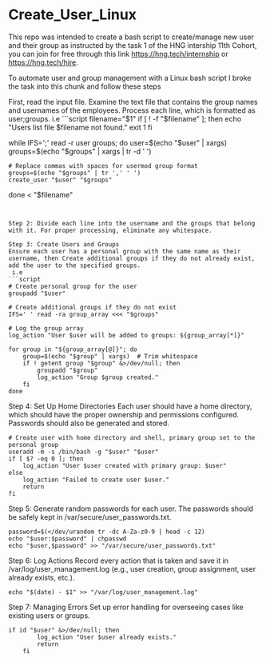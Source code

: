 # Create_User_Linux

This repo was intended to create a bash script to create/manage new user and their group as instructed by the task 1 of the HNG intership 11th Cohort, you can join for free through this link https://hng.tech/internship or https://hng.tech/hire.

To automate user and group management with a Linux bash script I broke the task into this chunk and follow these steps

First, read the input file.
Examine the text file that contains the group names and usernames of the employees. Process each line, which is formatted as user;groups.
i.e ```script
filename="$1"
if [ ! -f "$filename" ]; then
echo "Users list file $filename not found."
exit 1
fi

while IFS=';' read -r user groups; do
    user=$(echo "$user" | xargs)
    groups=$(echo "$groups" | xargs | tr -d ' ')

    # Replace commas with spaces for usermod group format
    groups=$(echo "$groups" | tr ',' ' ')
    create_user "$user" "$groups"
done < "$filename"
```


Step 2: Divide each line into the username and the groups that belong with it. For proper processing, eliminate any whitespace.

Step 3: Create Users and Groups
Ensure each user has a personal group with the same name as their username, then Create additional groups if they do not already exist, add the user to the specified groups.
 i.e
```script
# Create personal group for the user
groupadd "$user"

# Create additional groups if they do not exist
IFS=' ' read -ra group_array <<< "$groups"

# Log the group array
log_action "User $user will be added to groups: ${group_array[*]}"

for group in "${group_array[@]}"; do
    group=$(echo "$group" | xargs)  # Trim whitespace
    if ! getent group "$group" &>/dev/null; then
        groupadd "$group"
        log_action "Group $group created."
    fi
done
```

Step 4: Set Up Home Directories
Each user should have a home directory, which should have the proper ownership and permissions configured. Passwords should also be generated and stored.
```script
# Create user with home directory and shell, primary group set to the personal group
useradd -m -s /bin/bash -g "$user" "$user"
if [ $? -eq 0 ]; then
    log_action "User $user created with primary group: $user"
else
    log_action "Failed to create user $user."
    return
fi
```

Step 5: Generate random passwords for each user.
The passwords should be safely kept in /var/secure/user_passwords.txt. 

```script
password=$(</dev/urandom tr -dc A-Za-z0-9 | head -c 12)
echo "$user:$password" | chpasswd
echo "$user,$password" >> "/var/secure/user_passwords.txt"
```

Step 6: Log Actions
Record every action that is taken and save it in /var/log/user_management.log (e.g., user creation, group assignment, user already exists, etc.).
```script
echo "$(date) - $1" >> "/var/log/user_management.log"
```

Step 7: Managing Errors
Set up error handling for overseeing cases like existing users or groups.

```script
if id "$user" &>/dev/null; then
        log_action "User $user already exists."
        return
    fi
```

